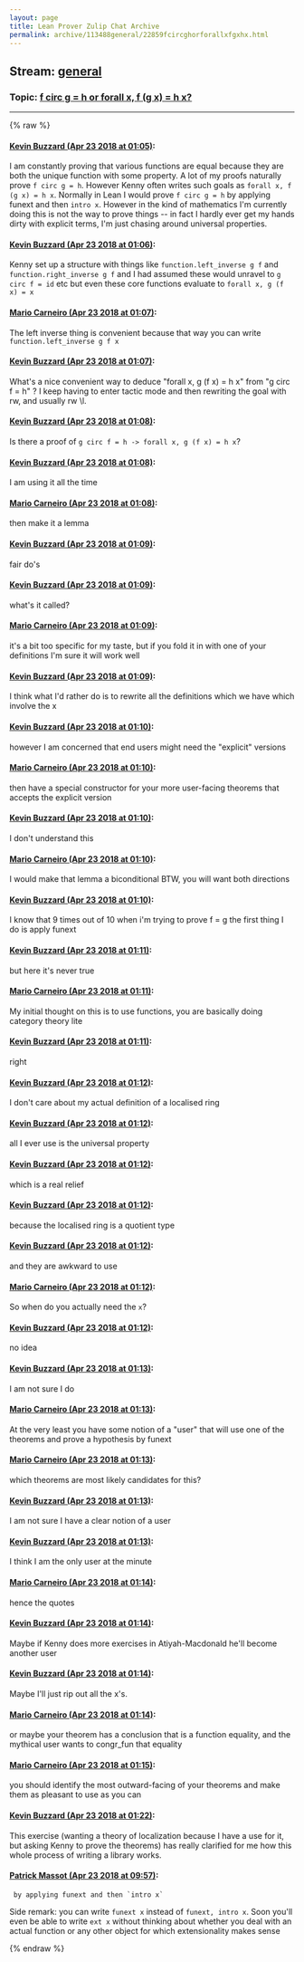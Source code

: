 ```yaml
---
layout: page
title: Lean Prover Zulip Chat Archive 
permalink: archive/113488general/22859fcircghorforallxfgxhx.html
---
```


## Stream: [general](index.html)
### Topic: [f circ g = h or forall x, f (g x) = h x?](22859fcircghorforallxfgxhx.html)

---


{% raw %}
#### [ Kevin Buzzard (Apr 23 2018 at 01:05)](https://leanprover.zulipchat.com/#narrow/stream/113488-general/topic/f%20circ%20g%20%3D%20h%20or%20forall%20x%2C%20f%20%28g%20x%29%20%3D%20h%20x%3F/near/125544509):
I am constantly proving that various functions are equal because they are both the unique function with some property. A lot of my proofs naturally prove `f circ g = h`. However Kenny often writes such goals as `forall x, f (g x) = h x`. Normally in Lean I would prove `f circ g = h`  by applying funext and then `intro x`. However in the kind of mathematics I'm currently doing this is not the way to prove things -- in fact I hardly ever get my hands dirty with explicit terms, I'm just chasing around universal properties.

#### [ Kevin Buzzard (Apr 23 2018 at 01:06)](https://leanprover.zulipchat.com/#narrow/stream/113488-general/topic/f%20circ%20g%20%3D%20h%20or%20forall%20x%2C%20f%20%28g%20x%29%20%3D%20h%20x%3F/near/125544552):
Kenny set up a structure with things like `function.left_inverse g f` and `function.right_inverse g f` and I had assumed these would unravel to `g circ f = id` etc but even these core functions evaluate to `forall x, g (f x) = x`

#### [ Mario Carneiro (Apr 23 2018 at 01:07)](https://leanprover.zulipchat.com/#narrow/stream/113488-general/topic/f%20circ%20g%20%3D%20h%20or%20forall%20x%2C%20f%20%28g%20x%29%20%3D%20h%20x%3F/near/125544560):
The left inverse thing is convenient because that way you can write `function.left_inverse g f x`

#### [ Kevin Buzzard (Apr 23 2018 at 01:07)](https://leanprover.zulipchat.com/#narrow/stream/113488-general/topic/f%20circ%20g%20%3D%20h%20or%20forall%20x%2C%20f%20%28g%20x%29%20%3D%20h%20x%3F/near/125544561):
What's a nice convenient way to deduce "forall x, g (f x) = h x" from "g circ f = h" ? I keep having to enter tactic mode and then rewriting the goal with rw, and usually rw \l.

#### [ Kevin Buzzard (Apr 23 2018 at 01:08)](https://leanprover.zulipchat.com/#narrow/stream/113488-general/topic/f%20circ%20g%20%3D%20h%20or%20forall%20x%2C%20f%20%28g%20x%29%20%3D%20h%20x%3F/near/125544600):
Is there a proof of `g circ f = h -> forall x, g (f x) = h x`?

#### [ Kevin Buzzard (Apr 23 2018 at 01:08)](https://leanprover.zulipchat.com/#narrow/stream/113488-general/topic/f%20circ%20g%20%3D%20h%20or%20forall%20x%2C%20f%20%28g%20x%29%20%3D%20h%20x%3F/near/125544601):
I am using it all the time

#### [ Mario Carneiro (Apr 23 2018 at 01:08)](https://leanprover.zulipchat.com/#narrow/stream/113488-general/topic/f%20circ%20g%20%3D%20h%20or%20forall%20x%2C%20f%20%28g%20x%29%20%3D%20h%20x%3F/near/125544603):
then make it a lemma

#### [ Kevin Buzzard (Apr 23 2018 at 01:09)](https://leanprover.zulipchat.com/#narrow/stream/113488-general/topic/f%20circ%20g%20%3D%20h%20or%20forall%20x%2C%20f%20%28g%20x%29%20%3D%20h%20x%3F/near/125544606):
fair do's

#### [ Kevin Buzzard (Apr 23 2018 at 01:09)](https://leanprover.zulipchat.com/#narrow/stream/113488-general/topic/f%20circ%20g%20%3D%20h%20or%20forall%20x%2C%20f%20%28g%20x%29%20%3D%20h%20x%3F/near/125544612):
what's it called?

#### [ Mario Carneiro (Apr 23 2018 at 01:09)](https://leanprover.zulipchat.com/#narrow/stream/113488-general/topic/f%20circ%20g%20%3D%20h%20or%20forall%20x%2C%20f%20%28g%20x%29%20%3D%20h%20x%3F/near/125544615):
it's a bit too specific for my taste, but if you fold it in with one of your definitions I'm sure it will work well

#### [ Kevin Buzzard (Apr 23 2018 at 01:09)](https://leanprover.zulipchat.com/#narrow/stream/113488-general/topic/f%20circ%20g%20%3D%20h%20or%20forall%20x%2C%20f%20%28g%20x%29%20%3D%20h%20x%3F/near/125544618):
I think what I'd rather do is to rewrite all the definitions which we have which involve the x

#### [ Kevin Buzzard (Apr 23 2018 at 01:10)](https://leanprover.zulipchat.com/#narrow/stream/113488-general/topic/f%20circ%20g%20%3D%20h%20or%20forall%20x%2C%20f%20%28g%20x%29%20%3D%20h%20x%3F/near/125544672):
however I am concerned that end users might need the "explicit" versions

#### [ Mario Carneiro (Apr 23 2018 at 01:10)](https://leanprover.zulipchat.com/#narrow/stream/113488-general/topic/f%20circ%20g%20%3D%20h%20or%20forall%20x%2C%20f%20%28g%20x%29%20%3D%20h%20x%3F/near/125544675):
then have a special constructor for your more user-facing theorems that accepts the explicit version

#### [ Kevin Buzzard (Apr 23 2018 at 01:10)](https://leanprover.zulipchat.com/#narrow/stream/113488-general/topic/f%20circ%20g%20%3D%20h%20or%20forall%20x%2C%20f%20%28g%20x%29%20%3D%20h%20x%3F/near/125544677):
I don't understand this

#### [ Mario Carneiro (Apr 23 2018 at 01:10)](https://leanprover.zulipchat.com/#narrow/stream/113488-general/topic/f%20circ%20g%20%3D%20h%20or%20forall%20x%2C%20f%20%28g%20x%29%20%3D%20h%20x%3F/near/125544678):
I would make that lemma a biconditional BTW, you will want both directions

#### [ Kevin Buzzard (Apr 23 2018 at 01:10)](https://leanprover.zulipchat.com/#narrow/stream/113488-general/topic/f%20circ%20g%20%3D%20h%20or%20forall%20x%2C%20f%20%28g%20x%29%20%3D%20h%20x%3F/near/125544679):
I know that 9 times out of 10 when i'm trying to prove f = g the first thing I do is apply funext

#### [ Kevin Buzzard (Apr 23 2018 at 01:11)](https://leanprover.zulipchat.com/#narrow/stream/113488-general/topic/f%20circ%20g%20%3D%20h%20or%20forall%20x%2C%20f%20%28g%20x%29%20%3D%20h%20x%3F/near/125544682):
but here it's never true

#### [ Mario Carneiro (Apr 23 2018 at 01:11)](https://leanprover.zulipchat.com/#narrow/stream/113488-general/topic/f%20circ%20g%20%3D%20h%20or%20forall%20x%2C%20f%20%28g%20x%29%20%3D%20h%20x%3F/near/125544687):
My initial thought on this is to use functions, you are basically doing category theory lite

#### [ Kevin Buzzard (Apr 23 2018 at 01:11)](https://leanprover.zulipchat.com/#narrow/stream/113488-general/topic/f%20circ%20g%20%3D%20h%20or%20forall%20x%2C%20f%20%28g%20x%29%20%3D%20h%20x%3F/near/125544689):
right

#### [ Kevin Buzzard (Apr 23 2018 at 01:12)](https://leanprover.zulipchat.com/#narrow/stream/113488-general/topic/f%20circ%20g%20%3D%20h%20or%20forall%20x%2C%20f%20%28g%20x%29%20%3D%20h%20x%3F/near/125544691):
I don't care about my actual definition of a localised ring

#### [ Kevin Buzzard (Apr 23 2018 at 01:12)](https://leanprover.zulipchat.com/#narrow/stream/113488-general/topic/f%20circ%20g%20%3D%20h%20or%20forall%20x%2C%20f%20%28g%20x%29%20%3D%20h%20x%3F/near/125544730):
all I ever use is the universal property

#### [ Kevin Buzzard (Apr 23 2018 at 01:12)](https://leanprover.zulipchat.com/#narrow/stream/113488-general/topic/f%20circ%20g%20%3D%20h%20or%20forall%20x%2C%20f%20%28g%20x%29%20%3D%20h%20x%3F/near/125544731):
which is a real relief

#### [ Kevin Buzzard (Apr 23 2018 at 01:12)](https://leanprover.zulipchat.com/#narrow/stream/113488-general/topic/f%20circ%20g%20%3D%20h%20or%20forall%20x%2C%20f%20%28g%20x%29%20%3D%20h%20x%3F/near/125544733):
because the localised ring is a quotient type

#### [ Kevin Buzzard (Apr 23 2018 at 01:12)](https://leanprover.zulipchat.com/#narrow/stream/113488-general/topic/f%20circ%20g%20%3D%20h%20or%20forall%20x%2C%20f%20%28g%20x%29%20%3D%20h%20x%3F/near/125544735):
and they are awkward to use

#### [ Mario Carneiro (Apr 23 2018 at 01:12)](https://leanprover.zulipchat.com/#narrow/stream/113488-general/topic/f%20circ%20g%20%3D%20h%20or%20forall%20x%2C%20f%20%28g%20x%29%20%3D%20h%20x%3F/near/125544740):
So when do you actually need the `x`?

#### [ Kevin Buzzard (Apr 23 2018 at 01:12)](https://leanprover.zulipchat.com/#narrow/stream/113488-general/topic/f%20circ%20g%20%3D%20h%20or%20forall%20x%2C%20f%20%28g%20x%29%20%3D%20h%20x%3F/near/125544741):
no idea

#### [ Kevin Buzzard (Apr 23 2018 at 01:13)](https://leanprover.zulipchat.com/#narrow/stream/113488-general/topic/f%20circ%20g%20%3D%20h%20or%20forall%20x%2C%20f%20%28g%20x%29%20%3D%20h%20x%3F/near/125544749):
I am not sure I do

#### [ Mario Carneiro (Apr 23 2018 at 01:13)](https://leanprover.zulipchat.com/#narrow/stream/113488-general/topic/f%20circ%20g%20%3D%20h%20or%20forall%20x%2C%20f%20%28g%20x%29%20%3D%20h%20x%3F/near/125544750):
At the very least you have some notion of a "user" that will use one of the theorems and prove a hypothesis by funext

#### [ Mario Carneiro (Apr 23 2018 at 01:13)](https://leanprover.zulipchat.com/#narrow/stream/113488-general/topic/f%20circ%20g%20%3D%20h%20or%20forall%20x%2C%20f%20%28g%20x%29%20%3D%20h%20x%3F/near/125544753):
which theorems are most likely candidates for this?

#### [ Kevin Buzzard (Apr 23 2018 at 01:13)](https://leanprover.zulipchat.com/#narrow/stream/113488-general/topic/f%20circ%20g%20%3D%20h%20or%20forall%20x%2C%20f%20%28g%20x%29%20%3D%20h%20x%3F/near/125544755):
I am not sure I have a clear notion of a user

#### [ Kevin Buzzard (Apr 23 2018 at 01:13)](https://leanprover.zulipchat.com/#narrow/stream/113488-general/topic/f%20circ%20g%20%3D%20h%20or%20forall%20x%2C%20f%20%28g%20x%29%20%3D%20h%20x%3F/near/125544756):
I think I am the only user at the minute

#### [ Mario Carneiro (Apr 23 2018 at 01:14)](https://leanprover.zulipchat.com/#narrow/stream/113488-general/topic/f%20circ%20g%20%3D%20h%20or%20forall%20x%2C%20f%20%28g%20x%29%20%3D%20h%20x%3F/near/125544794):
hence the quotes

#### [ Kevin Buzzard (Apr 23 2018 at 01:14)](https://leanprover.zulipchat.com/#narrow/stream/113488-general/topic/f%20circ%20g%20%3D%20h%20or%20forall%20x%2C%20f%20%28g%20x%29%20%3D%20h%20x%3F/near/125544799):
Maybe if Kenny does more exercises in Atiyah-Macdonald he'll become another user

#### [ Kevin Buzzard (Apr 23 2018 at 01:14)](https://leanprover.zulipchat.com/#narrow/stream/113488-general/topic/f%20circ%20g%20%3D%20h%20or%20forall%20x%2C%20f%20%28g%20x%29%20%3D%20h%20x%3F/near/125544801):
Maybe I'll just rip out all the x's.

#### [ Mario Carneiro (Apr 23 2018 at 01:14)](https://leanprover.zulipchat.com/#narrow/stream/113488-general/topic/f%20circ%20g%20%3D%20h%20or%20forall%20x%2C%20f%20%28g%20x%29%20%3D%20h%20x%3F/near/125544802):
or maybe your theorem has a conclusion that is a function equality, and the mythical user wants to congr_fun that equality

#### [ Mario Carneiro (Apr 23 2018 at 01:15)](https://leanprover.zulipchat.com/#narrow/stream/113488-general/topic/f%20circ%20g%20%3D%20h%20or%20forall%20x%2C%20f%20%28g%20x%29%20%3D%20h%20x%3F/near/125544810):
you should identify the most outward-facing of your theorems and make them as pleasant to use as you can

#### [ Kevin Buzzard (Apr 23 2018 at 01:22)](https://leanprover.zulipchat.com/#narrow/stream/113488-general/topic/f%20circ%20g%20%3D%20h%20or%20forall%20x%2C%20f%20%28g%20x%29%20%3D%20h%20x%3F/near/125545016):
This exercise (wanting a theory of localization because I have a use for it, but asking Kenny to prove the theorems) has really clarified for me how this whole process of writing a library works.

#### [ Patrick Massot (Apr 23 2018 at 09:57)](https://leanprover.zulipchat.com/#narrow/stream/113488-general/topic/f%20circ%20g%20%3D%20h%20or%20forall%20x%2C%20f%20%28g%20x%29%20%3D%20h%20x%3F/near/125558389):
```quote
 by applying funext and then `intro x`
```
Side remark: you can write `funext x` instead of `funext, intro x`. Soon you'll even be able to write `ext x` without thinking about whether you deal with an actual function or any other object for which extensionality makes sense


{% endraw %}
